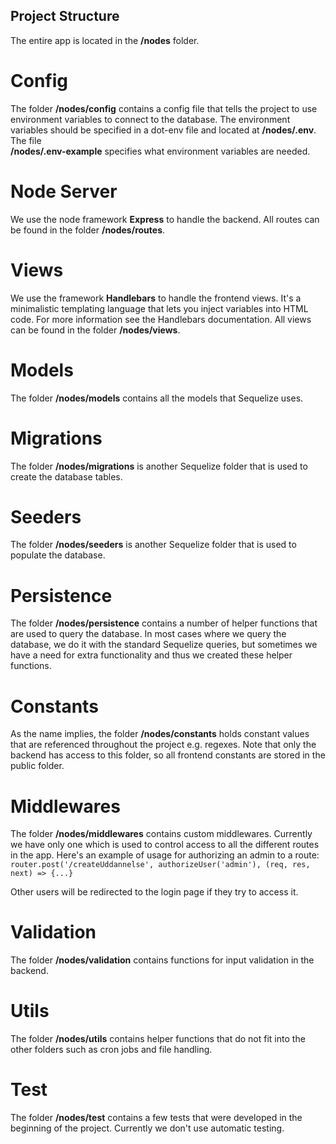 ## Project Structure
The entire app is located in the **/nodes** folder.

# Config
The folder **/nodes/config** contains a config file that tells the project to use environment variables to connect to the 
database. The environment variables should be specified in a dot-env file and located at **/nodes/.env**. The file  
**/nodes/.env-example** specifies what environment variables are needed.

# Node Server
We use the node framework **Express** to handle the backend. All routes can be found in the folder **/nodes/routes**.

# Views
We use the framework **Handlebars** to handle the frontend views. It's a minimalistic templating language that lets you 
inject variables into HTML code. For more information see the Handlebars documentation.
All views can be found in the folder **/nodes/views**.

# Models
The folder **/nodes/models** contains all the models that Sequelize uses.

# Migrations
The folder **/nodes/migrations** is another Sequelize folder that is used to create the database tables.

# Seeders
The folder **/nodes/seeders** is another Sequelize folder that is used to populate the database.

# Persistence
The folder **/nodes/persistence** contains a number of helper functions that are used to query the database. In most cases 
where we query the database, we do it with the standard Sequelize queries, but sometimes we have a need for extra 
functionality and thus we created these helper functions.

# Constants
As the name implies, the folder **/nodes/constants** holds constant values that are referenced throughout the project 
e.g. regexes. Note that only the backend has access to this folder, so all frontend constants are stored in the public 
folder.

# Middlewares
The folder **/nodes/middlewares** contains custom middlewares. Currently we have only one which is used to control access to all the different routes in the app. Here's an 
example of usage for authorizing an admin to a route:  
`router.post('/createUddannelse', authorizeUser('admin'), (req, res, next) => {...}`  

Other users will be redirected to the login page if they try to access it.

# Validation
The folder **/nodes/validation** contains functions for input validation in the backend.

# Utils
The folder **/nodes/utils** contains helper functions that do not fit into the other folders such as cron jobs and file handling.

# Test
The folder **/nodes/test** contains a few tests that were developed in the beginning of the project. Currently we don't 
use automatic testing.
